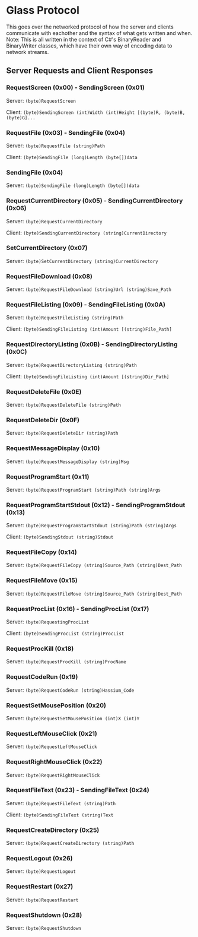 # Glass Protocol

This goes over the networked protocol of how the server and clients communicate with eachother
and the syntax of what gets written and when. Note: This is all written in the context of C#'s
BinaryReader and BinaryWriter classes, which have their own way of encoding data to network
streams.

## Server Requests and Client Responses

### RequestScreen (0x00) - SendingScreen (0x01)

Server: ```(byte)RequestScreen```

Client: ```(byte)SendingScreen (int)Width (int)Height [(byte)R, (byte)B, (byte)G]...```

### RequestFile (0x03) - SendingFile (0x04)

Server: ```(byte)RequestFile (string)Path```

Client: ```(byte)SendingFile (long)Length (byte[])data```

### SendingFile (0x04)

Server: ```(byte)SendingFile (long)Length (byte[])data```

### RequestCurrentDirectory (0x05) - SendingCurrentDirectory (0x06)

Server: ```(byte)RequestCurrentDirectory```

Client: ```(byte)SendingCurrentDirectory (string)CurrentDirectory```

### SetCurrentDirectory (0x07)

Server: ```(byte)SetCurrentDirectory (string)CurrentDirectory```

### RequestFileDownload (0x08)

Server: ```(byte)RequestFileDownload (string)Url (string)Save_Path```

### RequestFileListing (0x09) - SendingFileListing (0x0A)

Server: ```(byte)RequestFileListing (string)Path```

Client: ```(byte)SendingFileListing (int)Amount [(string)File_Path]```

### RequestDirectoryListing (0x0B) - SendingDirectoryListing (0x0C)

Server: ```(byte)RequestDirectoryListing (string)Path```

Client: ```(byte)SendingFileListing (int)Amount [(string)Dir_Path]```

### RequestDeleteFile (0x0E)

Server: ```(byte)RequestDeleteFile (string)Path```

### RequestDeleteDir (0x0F)

Server: ```(byte)RequestDeleteDir (string)Path```

### RequestMessageDisplay (0x10)

Server: ```(byte)RequestMessageDisplay (string)Msg```

### RequestProgramStart (0x11)

Server: ```(byte)RequestProgramStart (string)Path (string)Args```

### RequestProgramStartStdout (0x12) - SendingProgramStdout (0x13)

Server: ```(byte)RequestProgramStartStdout (string)Path (string)Args```

Client: ```(byte)SendingStdout (string)Stdout```

### RequestFileCopy (0x14)

Server: ```(byte)RequestFileCopy (string)Source_Path (string)Dest_Path```

### RequestFileMove (0x15)

Server: ```(byte)RequestFileMove (string)Source_Path (string)Dest_Path```

### RequestProcList (0x16) - SendingProcList (0x17)

Server: ```(byte)RequestingProcList```

Client: ```(byte)SendingProcList (string)ProcList```

### RequestProcKill (0x18)

Server: ```(byte)RequestProcKill (string)ProcName```

### RequestCodeRun (0x19)

Server: ```(byte)RequestCodeRun (string)Hassium_Code```

### RequestSetMousePosition (0x20)

Server: ```(byte)RequestSetMousePosition (int)X (int)Y```

### RequestLeftMouseClick (0x21)

Server: ```(byte)RequestLeftMouseClick```

### RequestRightMouseClick (0x22)

Server: ```(byte)RequestRightMouseClick```

### RequestFileText (0x23) - SendingFileText (0x24)

Server: ```(byte)RequestFileText (string)Path```

Client: ```(byte)SendingFileText (string)Text```

### RequestCreateDirectory (0x25)

Server: ```(byte)RequestCreateDirectory (string)Path```

### RequestLogout (0x26)

Server: ```(byte)RequestLogout```

### RequestRestart (0x27)

Server: ```(byte)RequestRestart```

### RequestShutdown (0x28)

Server: ```(byte)RequestShutdown```
